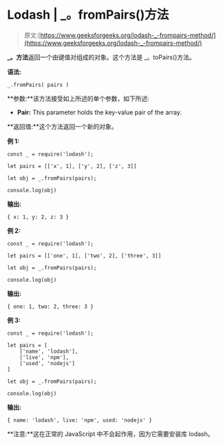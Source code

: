 # Lodash | _。fromPairs()方法

> 原文:[https://www.geeksforgeeks.org/lodash-_-frompairs-method/](https://www.geeksforgeeks.org/lodash-_-frompairs-method/)

**_。方法**返回一个由键值对组成的对象。这个方法是 _。toPairs()方法。

**语法:**

```
_.fromPairs( pairs )
```

**参数:**该方法接受如上所述的单个参数，如下所述:

*   **Pair:** This parameter holds the key-value pair of the array.

**返回值:**这个方法返回一个新的对象。

**例 1:**

```
const _ = require('lodash');

let pairs = [['x', 1], ['y', 2], ['z', 3]]

let obj = _.fromPairs(pairs);

console.log(obj)
```

**输出:**

```
{ x: 1, y: 2, z: 3 }

```

**例 2:**

```
const _ = require('lodash');

let pairs = [['one', 1], ['two', 2], ['three', 3]]

let obj = _.fromPairs(pairs);

console.log(obj)
```

**输出:**

```
{ one: 1, two: 2, three: 3 }

```

**例 3:**

```
const _ = require('lodash');

let pairs = [
    ['name', 'lodash'], 
    ['live', 'npm'], 
    ['used', 'nodejs']
]

let obj = _.fromPairs(pairs);

console.log(obj)
```

**输出:**

```
{ name: 'lodash', live: 'npm', used: 'nodejs' }

```

**注意:**这在正常的 JavaScript 中不会起作用，因为它需要安装库 lodash。